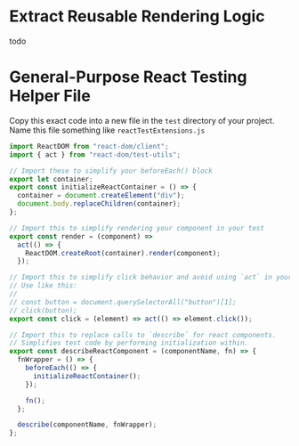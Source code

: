 # Extract Reusable Rendering Logic

todo

# General-Purpose React Testing Helper File

Copy this exact code into a new file in the `test` directory of your project. Name this file something like `reactTestExtensions.js`

```js
import ReactDOM from "react-dom/client";
import { act } from "react-dom/test-utils";

// Import these to simplify your beforeEach() block
export let container;
export const initializeReactContainer = () => {
  container = document.createElement("div");
  document.body.replaceChildren(container);
};

// Import this to simplify rendering your component in your test
export const render = (component) =>
  act(() => {
    ReactDOM.createRoot(container).render(component);
  });

// Import this to simplify click behavior and avoid using `act` in your test code
// Use like this:
//
// const button = document.querySelectorAll("button")[1];
// click(button);
export const click = (element) => act(() => element.click());

// Import this to replace calls to `describe` for react components.
// Simplifies test code by performing initialization within.
export const describeReactComponent = (componentName, fn) => {
  fnWrapper = () => {
    beforeEach(() => {
      initializeReactContainer();
    });

    fn();
  };

  describe(componentName, fnWrapper);
};
```
